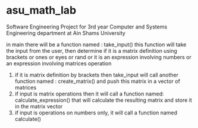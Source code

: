 # asu_math_lab
Software Engineering Project for 3rd year Computer and Systems Engineering department at Ain Shams University


in main there will be a function named : take_input()
this function will take the input from the user, then determine if it is a matrix definition using brackets or ones or eyes or rand
or it is an expression involving numbers or an expression involving matrices operation
1) if it is matrix definition by brackets then take_input will call another function named : create_matrix()
and push this matrix in a vector of matrices
2) if input is matrix operations then it will call a function named: calculate_expression() that will calculate the resulting matrix 
and store it in the matrix vector
3) if input is operations on numbers only, it will call a function named calculate()
